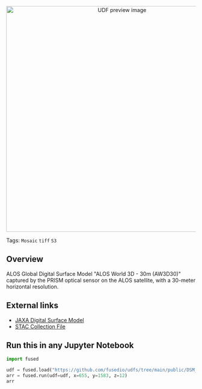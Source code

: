 <!--fused:preview-->
<p align="center"><img src="https://fused-magic.s3.us-west-2.amazonaws.com/thumbnails/udfs-staging/DSM_JAXA_Example.png" width="600" alt="UDF preview image"></p>

<!--fused:tags-->
Tags: `Mosaic` `tiff` `S3`

<!--fused:readme-->
## Overview

ALOS Global Digital Surface Model "ALOS World 3D - 30m (AW3D30)" captured by the PRISM optical sensor on the ALOS satellite, with a 30-meter horizontal resolution.

## External links
- [JAXA Digital Surface Model](https://data.earth.jaxa.jp/en/datasets/#/id/JAXA.EORC_ALOS.PRISM_AW3D30.v3.2_global)
- [STAC Collection File](https://s3.ap-northeast-1.wasabisys.com/je-pds/cog/v1/JAXA.EORC_ALOS.PRISM_AW3D30.v3.2_global/collection.json)

## Run this in any Jupyter Notebook

```python
import fused

udf = fused.load("https://github.com/fusedio/udfs/tree/main/public/DSM_JAXA_Example")
arr = fused.run(udf=udf, x=655, y=1583, z=12)
arr
```

